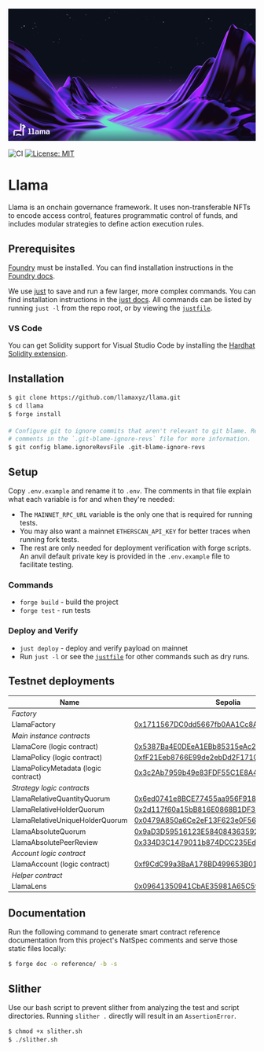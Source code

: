 ![Llama](.github/assets/llama-banner.png)

![CI](https://github.com/llamaxyz/llama/actions/workflows/ci.yml/badge.svg)
[![License: MIT](https://img.shields.io/badge/License-MIT-yellow.svg)](https://opensource.org/licenses/MIT)

# Llama

Llama is an onchain governance framework. It uses non-transferable NFTs to encode access control, features programmatic control of funds, and includes modular strategies to define action execution rules.

## Prerequisites

[Foundry](https://github.com/foundry-rs/foundry) must be installed.
You can find installation instructions in the [Foundry docs](https://book.getfoundry.sh/getting-started/installation).

We use [just](https://github.com/casey/just) to save and run a few larger, more complex commands.
You can find installation instructions in the [just docs](https://just.systems/man/en/).
All commands can be listed by running `just -l` from the repo root, or by viewing the [`justfile`](https://github.com/llamaxyz/llama/blob/main/justfile).

### VS Code

You can get Solidity support for Visual Studio Code by installing the [Hardhat Solidity extension](https://github.com/NomicFoundation/hardhat-vscode).

## Installation

```sh
$ git clone https://github.com/llamaxyz/llama.git
$ cd llama
$ forge install

# Configure git to ignore commits that aren't relevant to git blame. Read the
# comments in the `.git-blame-ignore-revs` file for more information.
$ git config blame.ignoreRevsFile .git-blame-ignore-revs
```

## Setup

Copy `.env.example` and rename it to `.env`.
The comments in that file explain what each variable is for and when they're needed:

- The `MAINNET_RPC_URL` variable is the only one that is required for running tests.
- You may also want a mainnet `ETHERSCAN_API_KEY` for better traces when running fork tests.
- The rest are only needed for deployment verification with forge scripts. An anvil default private key is provided in the `.env.example` file to facilitate testing.

### Commands

- `forge build` - build the project
- `forge test` - run tests

### Deploy and Verify

- `just deploy` - deploy and verify payload on mainnet
- Run `just -l` or see the [`justfile`](https://github.com/llamaxyz/llama/blob/main/justfile) for other commands such as dry runs.

## Testnet deployments

| Name                                  | Sepolia                                                                                                                       | Goerli                                                                                                                       | Optimism Goerli                                                                                                                       | Base Goerli                                                                                                                  | Arbitrum Goerli                                                                                                             |
| ------------------------------------- | ----------------------------------------------------------------------------------------------------------------------------- | ---------------------------------------------------------------------------------------------------------------------------  | ------------------------------------------------------------------------------------------------------------------------------------  | ---------------------------------------------------------------------------------------------------------------------------- | --------------------------------------------------------------------------------------------------------------------------- |
|_Factory_|
| LlamaFactory                          | [0x1711567DC0dd5667fb0AA1Cc8A400E5D724fe6c6](https://sepolia.etherscan.io/address/0x1711567DC0dd5667fb0AA1Cc8A400E5D724fe6c6) | [0x1711567DC0dd5667fb0AA1Cc8A400E5D724fe6c6](https://goerli.etherscan.io/address/0x1711567DC0dd5667fb0AA1Cc8A400E5D724fe6c6) | [0x1711567DC0dd5667fb0AA1Cc8A400E5D724fe6c6](https://goerli-optimism.etherscan.io/address/0x1711567DC0dd5667fb0AA1Cc8A400E5D724fe6c6) | [0x1711567DC0dd5667fb0AA1Cc8A400E5D724fe6c6](https://goerli.basescan.org/address/0x1711567DC0dd5667fb0AA1Cc8A400E5D724fe6c6) | [0x1711567DC0dd5667fb0AA1Cc8A400E5D724fe6c6](https://goerli.arbiscan.io/address/0x1711567DC0dd5667fb0AA1Cc8A400E5D724fe6c6) |
|_Main instance contracts_|
| LlamaCore (logic contract)            | [0x5387Ba4E0DEeA1EBb85315eAc24EF5974BC54601](https://sepolia.etherscan.io/address/0x5387Ba4E0DEeA1EBb85315eAc24EF5974BC54601) | [0x5387Ba4E0DEeA1EBb85315eAc24EF5974BC54601](https://goerli.etherscan.io/address/0x5387Ba4E0DEeA1EBb85315eAc24EF5974BC54601) | [0x5387Ba4E0DEeA1EBb85315eAc24EF5974BC54601](https://goerli-optimism.etherscan.io/address/0x5387Ba4E0DEeA1EBb85315eAc24EF5974BC54601) | [0x5387Ba4E0DEeA1EBb85315eAc24EF5974BC54601](https://goerli.basescan.org/address/0x5387Ba4E0DEeA1EBb85315eAc24EF5974BC54601) | [0x5387Ba4E0DEeA1EBb85315eAc24EF5974BC54601](https://goerli.arbiscan.io/address/0x5387Ba4E0DEeA1EBb85315eAc24EF5974BC54601) |         
| LlamaPolicy (logic contract)          | [0xfF21Eeb8766E99de2ebDd2F171004e10020A6C9F](https://sepolia.etherscan.io/address/0xfF21Eeb8766E99de2ebDd2F171004e10020A6C9F) | [0xfF21Eeb8766E99de2ebDd2F171004e10020A6C9F](https://goerli.etherscan.io/address/0xfF21Eeb8766E99de2ebDd2F171004e10020A6C9F) | [0xfF21Eeb8766E99de2ebDd2F171004e10020A6C9F](https://goerli-optimism.etherscan.io/address/0xfF21Eeb8766E99de2ebDd2F171004e10020A6C9F) | [0xfF21Eeb8766E99de2ebDd2F171004e10020A6C9F](https://goerli.basescan.org/address/0xfF21Eeb8766E99de2ebDd2F171004e10020A6C9F) | [0xfF21Eeb8766E99de2ebDd2F171004e10020A6C9F](https://goerli.arbiscan.io/address/0xfF21Eeb8766E99de2ebDd2F171004e10020A6C9F) |
| LlamaPolicyMetadata  (logic contract) | [0x3c2Ab7959b49e83FDF55C1E8A44c0D9Ba77b4F25](https://sepolia.etherscan.io/address/0x3c2Ab7959b49e83FDF55C1E8A44c0D9Ba77b4F25) | [0x3c2Ab7959b49e83FDF55C1E8A44c0D9Ba77b4F25](https://goerli.etherscan.io/address/0x3c2Ab7959b49e83FDF55C1E8A44c0D9Ba77b4F25) | [0x3c2Ab7959b49e83FDF55C1E8A44c0D9Ba77b4F25](https://goerli-optimism.etherscan.io/address/0x3c2Ab7959b49e83FDF55C1E8A44c0D9Ba77b4F25) | [0x3c2Ab7959b49e83FDF55C1E8A44c0D9Ba77b4F25](https://goerli.basescan.org/address/0x3c2Ab7959b49e83FDF55C1E8A44c0D9Ba77b4F25) | [0x3c2Ab7959b49e83FDF55C1E8A44c0D9Ba77b4F25](https://goerli.arbiscan.io/address/0x3c2Ab7959b49e83FDF55C1E8A44c0D9Ba77b4F25) |
|_Strategy logic contracts_|
| LlamaRelativeQuantityQuorum           | [0x6ed0741e8BCE77455aa956F91823D70EC10c4838](https://sepolia.etherscan.io/address/0x6ed0741e8BCE77455aa956F91823D70EC10c4838) | [0x6ed0741e8BCE77455aa956F91823D70EC10c4838](https://goerli.etherscan.io/address/0x6ed0741e8BCE77455aa956F91823D70EC10c4838) | [0x6ed0741e8BCE77455aa956F91823D70EC10c4838](https://goerli-optimism.etherscan.io/address/0x6ed0741e8BCE77455aa956F91823D70EC10c4838) | [0x6ed0741e8BCE77455aa956F91823D70EC10c4838](https://goerli.basescan.org/address/0x6ed0741e8BCE77455aa956F91823D70EC10c4838) | [0x6ed0741e8BCE77455aa956F91823D70EC10c4838](https://goerli.arbiscan.io/address/0x6ed0741e8BCE77455aa956F91823D70EC10c4838) |
| LlamaRelativeHolderQuorum             | [0x2d117f60a15bB816E0868B1DF323D13e46D74fdB](https://sepolia.etherscan.io/address/0x2d117f60a15bB816E0868B1DF323D13e46D74fdB) | [0x2d117f60a15bB816E0868B1DF323D13e46D74fdB](https://goerli.etherscan.io/address/0x2d117f60a15bB816E0868B1DF323D13e46D74fdB) | [0x2d117f60a15bB816E0868B1DF323D13e46D74fdB](https://goerli-optimism.etherscan.io/address/0x2d117f60a15bB816E0868B1DF323D13e46D74fdB) | [0x2d117f60a15bB816E0868B1DF323D13e46D74fdB](https://goerli.basescan.org/address/0x2d117f60a15bB816E0868B1DF323D13e46D74fdB) | [0x2d117f60a15bB816E0868B1DF323D13e46D74fdB](https://goerli.arbiscan.io/address/0x2d117f60a15bB816E0868B1DF323D13e46D74fdB) | 
| LlamaRelativeUniqueHolderQuorum       | [0x0479A850a6Ce2eF13F623e0F5637487B7F81E947](https://sepolia.etherscan.io/address/0x0479A850a6Ce2eF13F623e0F5637487B7F81E947) | [0x0479A850a6Ce2eF13F623e0F5637487B7F81E947](https://goerli.etherscan.io/address/0x0479A850a6Ce2eF13F623e0F5637487B7F81E947) | [0x0479A850a6Ce2eF13F623e0F5637487B7F81E947](https://goerli-optimism.etherscan.io/address/0x0479A850a6Ce2eF13F623e0F5637487B7F81E947) | [0x0479A850a6Ce2eF13F623e0F5637487B7F81E947](https://goerli.basescan.org/address/0x0479A850a6Ce2eF13F623e0F5637487B7F81E947) | [0x0479A850a6Ce2eF13F623e0F5637487B7F81E947](https://goerli.arbiscan.io/address/0x0479A850a6Ce2eF13F623e0F5637487B7F81E947) |
| LlamaAbsoluteQuorum                   | [0x9aD3D59516123E584084363592D49a045c717665](https://sepolia.etherscan.io/address/0x9aD3D59516123E584084363592D49a045c717665) | [0x9aD3D59516123E584084363592D49a045c717665](https://goerli.etherscan.io/address/0x9aD3D59516123E584084363592D49a045c717665) | [0x9aD3D59516123E584084363592D49a045c717665](https://goerli-optimism.etherscan.io/address/0x9aD3D59516123E584084363592D49a045c717665) | [0x9aD3D59516123E584084363592D49a045c717665](https://goerli.basescan.org/address/0x9aD3D59516123E584084363592D49a045c717665) | [0x9aD3D59516123E584084363592D49a045c717665](https://goerli.arbiscan.io/address/0x9aD3D59516123E584084363592D49a045c717665) |
| LlamaAbsolutePeerReview               | [0x334D3C1479011b874DCC235EdE8b39064212D8cb](https://sepolia.etherscan.io/address/0x334D3C1479011b874DCC235EdE8b39064212D8cb) | [0x334D3C1479011b874DCC235EdE8b39064212D8cb](https://goerli.etherscan.io/address/0x334D3C1479011b874DCC235EdE8b39064212D8cb) | [0x334D3C1479011b874DCC235EdE8b39064212D8cb](https://goerli-optimism.etherscan.io/address/0x334D3C1479011b874DCC235EdE8b39064212D8cb) | [0x334D3C1479011b874DCC235EdE8b39064212D8cb](https://goerli.basescan.org/address/0x334D3C1479011b874DCC235EdE8b39064212D8cb) | [0x334D3C1479011b874DCC235EdE8b39064212D8cb](https://goerli.arbiscan.io/address/0x334D3C1479011b874DCC235EdE8b39064212D8cb) |
|_Account logic contract_|
| LlamaAccount (logic contract)         | [0xf9CdC99a3BaA178BD499653B01D0db794738fb8F](https://sepolia.etherscan.io/address/0xf9CdC99a3BaA178BD499653B01D0db794738fb8F) | [0xf9CdC99a3BaA178BD499653B01D0db794738fb8F](https://goerli.etherscan.io/address/0xf9CdC99a3BaA178BD499653B01D0db794738fb8F) | [0xf9CdC99a3BaA178BD499653B01D0db794738fb8F](https://goerli-optimism.etherscan.io/address/0xf9CdC99a3BaA178BD499653B01D0db794738fb8F) | [0xf9CdC99a3BaA178BD499653B01D0db794738fb8F](https://goerli.basescan.org/address/0xf9CdC99a3BaA178BD499653B01D0db794738fb8F) | [0xf9CdC99a3BaA178BD499653B01D0db794738fb8F](https://goerli.arbiscan.io/address/0xf9CdC99a3BaA178BD499653B01D0db794738fb8F) |
|_Helper contract_|
| LlamaLens                             | [0x09641350941CbAE35981A65C5ff2CE7F481184CF](https://sepolia.etherscan.io/address/0x09641350941CbAE35981A65C5ff2CE7F481184CF) | [0x09641350941CbAE35981A65C5ff2CE7F481184CF](https://goerli.etherscan.io/address/0x09641350941CbAE35981A65C5ff2CE7F481184CF) | [0x09641350941CbAE35981A65C5ff2CE7F481184CF](https://goerli-optimism.etherscan.io/address/0x09641350941CbAE35981A65C5ff2CE7F481184CF) | [0x09641350941CbAE35981A65C5ff2CE7F481184CF](https://goerli.basescan.org/address/0x09641350941CbAE35981A65C5ff2CE7F481184CF) | [0x09641350941CbAE35981A65C5ff2CE7F481184CF](https://goerli.arbiscan.io/address/0x09641350941CbAE35981A65C5ff2CE7F481184CF) |

## Documentation

Run the following command to generate smart contract reference documentation from this project's NatSpec comments and serve those static files locally:

```sh
$ forge doc -o reference/ -b -s
```

## Slither

Use our bash script to prevent slither from analyzing the test and script directories. Running `slither .` directly will result in an `AssertionError`.

```sh
$ chmod +x slither.sh
$ ./slither.sh
```
